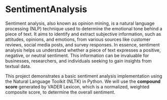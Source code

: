 # SentimentAnalysis
Sentiment analysis, also known as opinion mining, is a natural language processing (NLP) technique used to determine the emotional tone behind a piece of text. It aims to identify and extract subjective information, such as attitudes, opinions, and emotions, from various sources like customer reviews, social media posts, and survey responses.
In essence, sentiment analysis helps us understand whether a piece of text expresses a positive, negative, or neutral sentiment. This information can be invaluable for businesses, researchers, and individuals seeking to gain insights from textual data.

This project demonstrates a basic sentiment analysis implementation using the Natural Language Toolkit (NLTK) in Python. We will use the **compound score** generated by VADER Lexicon, which is a normalized, weighted composite score, to determine the overall sentiment.
